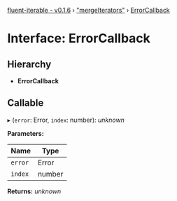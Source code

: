 [fluent-iterable - v0.1.6](../README.md) › ["mergeIterators"](../modules/_mergeiterators_.md) › [ErrorCallback](_mergeiterators_.errorcallback.md)

# Interface: ErrorCallback

## Hierarchy

* **ErrorCallback**

## Callable

▸ (`error`: Error, `index`: number): *unknown*

**Parameters:**

Name | Type |
------ | ------ |
`error` | Error |
`index` | number |

**Returns:** *unknown*
